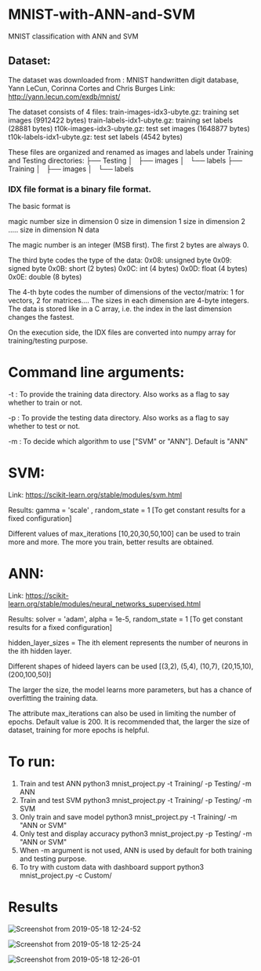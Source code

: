 # MNIST-with-ANN-and-SVM
MNIST classification with ANN and SVM

## Dataset:
The dataset was downloaded from :
MNIST handwritten digit database, Yann LeCun, Corinna Cortes and Chris Burges
Link: http://yann.lecun.com/exdb/mnist/

The dataset consists of 4 files:
train-images-idx3-ubyte.gz:  training set images (9912422 bytes)
train-labels-idx1-ubyte.gz:  training set labels (28881 bytes)
t10k-images-idx3-ubyte.gz:   test set images (1648877 bytes)
t10k-labels-idx1-ubyte.gz:   test set labels (4542 bytes) 

These files are organized and renamed as images and labels under Training and Testing directories:
├── Testing
│   ├── images
│   └── labels
├── Training
│   ├── images
│   └── labels

### IDX file format is a binary file format.
The basic format is

magic number
 size in dimension 0
 size in dimension 1
 size in dimension 2
 …..
 size in dimension N
 data

The magic number is an integer (MSB first). The first 2 bytes are always 0.

The third byte codes the type of the data:
 0x08: unsigned byte
 0x09: signed byte
 0x0B: short (2 bytes)
 0x0C: int (4 bytes)
 0x0D: float (4 bytes)
 0x0E: double (8 bytes)

The 4-th byte codes the number of dimensions of the vector/matrix: 1 for vectors, 2 for matrices….
The sizes in each dimension are 4-byte integers.
The data is stored like in a C array, i.e. the index in the last dimension changes the fastest.

On the execution side, the IDX files are converted into numpy array for training/testing purpose.

# Command line arguments:
-t : To provide the training data directory. Also works as a flag to say whether to train or not.

-p : To provide the testing data directory. Also works as a flag to say whether to test or not.

-m : To decide which algorithm to use ["SVM" or "ANN"]. Default is "ANN"

# SVM: 
Link: https://scikit-learn.org/stable/modules/svm.html

Results: gamma = 'scale' , random_state = 1 [To get constant results for a fixed configuration]

Different values of max_iterations [10,20,30,50,100] can be used to train more and more. The more you train, better results are obtained.

# ANN:
Link: https://scikit-learn.org/stable/modules/neural_networks_supervised.html

Results: solver = 'adam', alpha = 1e-5, random_state = 1 [To get constant results for a fixed configuration]

hidden_layer_sizes = The ith element represents the number of neurons in the ith hidden layer.

Different shapes of hideed layers can be used [(3,2), (5,4), (10,7), (20,15,10), (200,100,50)]

The larger the size, the model learns more parameters, but has a chance of overfitting the training data. 

The attribute max_iterations can also be used in limiting the number of epochs. Default value is 200. It is recommended that, the larger the size of dataset, training for more epochs is helpful.


# To run:
1. Train and test ANN
python3 mnist_project.py -t Training/ -p Testing/ -m ANN
2. Train and test SVM
python3 mnist_project.py -t Training/ -p Testing/ -m SVM
3. Only train and save model
python3 mnist_project.py -t Training/ -m "ANN or SVM"
4. Only test and display accuracy
python3 mnist_project.py -p Testing/ -m "ANN or SVM"
5. When -m argument is not used, ANN is used by default for both training and testing purpose.
6. To try with custom data with dashboard support
python3 mnist_project.py -c Custom/

# Results
![Screenshot from 2019-05-18 12-24-52](https://user-images.githubusercontent.com/33830482/57965900-57510d00-7968-11e9-81ab-c5b106ca192d.png)

![Screenshot from 2019-05-18 12-25-24](https://user-images.githubusercontent.com/33830482/57965908-7b145300-7968-11e9-84e7-984472a15136.png)

![Screenshot from 2019-05-18 12-26-01](https://user-images.githubusercontent.com/33830482/57965909-7b145300-7968-11e9-99cd-b6b9f94a9f4b.png)
